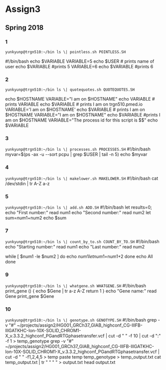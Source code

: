 # Assign3
## Spring 2018

### 1
`
yunkyunp@trgn510:~/bin ls \| pointless.sh
POINTLESS.SH
`

#!/bin/bash
echo $VARIABLE
VARIABLE=5
echo $USER  # prints name of user
echo $VARIABLE #prints 5
VARIABLE=6
echo $VARIABLE #prints 6

### 2
`
yunkyunp@trgn510:~/bin ls \| quotequotes.sh
QUOTEQUOTES.SH
`

echo $HOSTNAME
VARIABLE="I am on $HOSTNAME"
echo VARIABLE # prints VARIABLE
echo $VARIABLE # prints I am on trgn510.pmed.io
VARIABLE='I am on $HOSTNAME'
echo $VARIABLE # prints I am on $HOSTNAME
VARIABLE="I am on \$HOSTNAME"
echo $VARIABLE #prints I am on $HOSTNAME
VARIABLE="The process id for this script is $$"
echo $VARIABLE

### 3
`
yunkyunp@trgn510:~/bin ls \| processes.sh
PROCESSES.SH
`
#!/bin/bash
myvar=$(ps -ax -u --sort pcpu | grep $USER | tail -n 5)
echo $myvar

### 4
`
yunkyunp@trgn510:~/bin ls \| makelower.sh
MAKELOWER.SH
`
#!/bin/bash
cat /dev/stdin | tr A-Z a-z 

### 5
`
yunkyunp@trgn510:~/bin ls \| add.sh
ADD.SH
`
#!/bin/bash
let results=0;
echo "First number:"
read num1
echo "Second number:"
read num2
let sum=$num1+$num2
echo $sum

### 7
`
yunkyunp@trgn510:~/bin ls \| count_by_to.sh
COUNT_BY_TO.SH
`
#!/bin/bash
echo "Starting number:"
read num1
echo "Last number:"
read num2

while [ $num1 -le $num2 ]
do
    echo $num1
    let num1=$num1+2
done
echo All done

### 9
`
yunkyunp@trgn510:~/bin ls \| whatgene.sh
WHATGENE.SH
`
#!/bin/bash
print_gene () {
    echo $Gene | tr a-z A-Z
    return 1
}
echo "Gene name:"
read Gene
print_gene $Gene

### 10
`
yunkyunp@trgn510:~/bin ls \| genotype.sh
GENOTYPE.SH
`
#!/bin/bash
grep -v "#" ~/projects/assign2/HG001_GRCh37_GIAB_highconf_CG-IllFB-IllGATKHC-Ion-10X-SOLID_CHROM1-X_v.3.3.2_highconf_PGandRTGphasetransfer.vcf | cut -d "       " -f 10 | cut -d ":" -f 1 > temp_genotype
grep -v "#" ~/projects/assign2/HG001_GRCh37_GIAB_highconf_CG-IllFB-IllGATKHC-Ion-10X-SOLID_CHROM1-X_v.3.3.2_highconf_PGandRTGphasetransfer.vcf | cut -d "       " -f1,2,4,5 > temp
paste temp temp_genotype > temp_output.txt
cat temp_output.txt | tr "      " " " > output.txt
head output.txt

